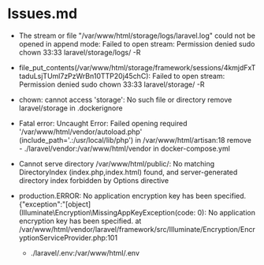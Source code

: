# Issues.md

- The stream or file "/var/www/html/storage/logs/laravel.log" could not be opened in append mode: Failed to open stream: Permission denied 
	sudo chown 33:33 laravel/storage/logs/ -R
	
- file_put_contents(/var/www/html/storage/framework/sessions/4kmjdFxTtaduLsjTUml7zPzWrBn10TTP20j45chC): Failed to open stream: Permission denied 
	sudo chown 33:33 laravel/storage/ -R

- chown: cannot access 'storage': No such file or directory
	remove laravel/storage in .dockerignore
- Fatal error: Uncaught Error: Failed opening required '/var/www/html/vendor/autoload.php' (include_path='.:/usr/local/lib/php') in /var/www/html/artisan:18
	remove  - ./laravel/vendor:/var/www/html/vendor in docker-compose.yml
	

-  Cannot serve directory /var/www/html/public/: No matching DirectoryIndex (index.php,index.html) found, and server-generated directory index forbidden by Options directive

	
- production.ERROR: No application encryption key has been specified. {"exception":"[object] (Illuminate\\Encryption\\MissingAppKeyException(code: 0): No application encryption key has been specified. at /var/www/html/vendor/laravel/framework/src/Illuminate/Encryption/EncryptionServiceProvider.php:101
	- ./laravel/.env:/var/www/html/.env

